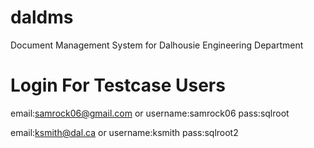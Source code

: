 daldms
======

Document Management System for Dalhousie Engineering Department

Login For Testcase Users
========================

email:samrock06@gmail.com or username:samrock06
pass:sqlroot

email:ksmith@dal.ca or username:ksmith
pass:sqlroot2

